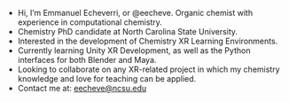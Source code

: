 - Hi, I’m Emmanuel Echeverri, or @eecheve. Organic chemist with experience in computational chemistry.
- Chemistry PhD candidate at North Carolina State University.
- Interested in the development of Chemistry XR Learning Environments.
- Currently learning Unity XR Development, as well as the Python interfaces for both Blender and Maya.
- Looking to collaborate on any XR-related project in which my chemistry knowledge and love for teaching can be applied.
- Contact me at: eecheve@ncsu.edu

<!---
eecheve/eecheve is a ✨ special ✨ repository because its `README.md` (this file) appears on your GitHub profile.
You can click the Preview link to take a look at your changes.
--->
